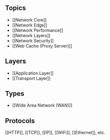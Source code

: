 ## Topics
- [[Network Core]]
- [[Network Edge]]
- [[Network Performance]]
- [[Network Layers]]
- [[Network Security]]
- [[Web Cache (Proxy Server)]]
## Layers
- [[Application Layer]]
- [[Transport Layer]]
## Types
 - [[Wide Area Network (WAN)]]
 ## Protocols
 [[HTTP]], [[TCP]], [[IP]], [[WiFi]], [[Ethernet]], etc.
 